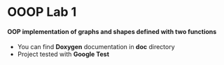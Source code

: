 # OOOP Lab 1

#### OOP implementation of graphs and shapes defined with two functions

- You can find **Doxygen** documentation in **doc** directory
- Project tested with **Google Test**
